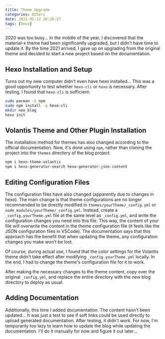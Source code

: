 ```yaml
---
title: Theme Upgrade
categories: Others
date: 2021-02-12 20:26:57
tags: [hexo]
---
```


2020 was too busy... In the middle of the year, I discovered that the material-x theme had been significantly upgraded, but I didn't have time to update it. By the time 2021 arrived, I gave up on upgrading from the original theme and decided to start a new project based on the documentation.

## Hexo Installation and Setup

Turns out my new computer didn't even have hexo installed... This was a good opportunity to test whether `hexo-cli` or `hexo` is necessary. After testing, I found that `hexo-cli` is sufficient:

```bash
sudo pacman -S npm
sudo npm install -g hexo-cli
mkdir neo_blog
hexo init
```

## Volantis Theme and Other Plugin Installation

The installation method for themes has also changed according to the official documentation. Now, it's done using `npm`, rather than cloning the project into the `themes` directory of the blog project.

```bash
npm i hexo-theme-volantis
npm i hexo-generator-search hexo-generator-json-content
```

## Editing Configuration Files

The configuration files have also changed (apparently due to changes in hexo). The main change is that theme configurations are no longer recommended to be directly modified in `themes/yourTheme/_config.yml` or `node_modules/yourTheme/_config.yml`. Instead, create a `_config.yourTheme.yml` file at the same level as `_config.yml`, and write the configuration changes you need into this file. This way, the content of your file will overwrite the content in the theme configuration file (it feels like the JSON configuration files in VSCode). The documentation says that this approach has the benefit that when updating the theme, any configuration changes you make won't be lost.

Of course, during actual use, I found that the color settings for the Volantis theme didn't take effect after modifying `_config.yourTheme.yml` locally. In the end, I had to change the theme's configuration file for it to work.

After making the necessary changes to the theme content, copy over the original `_config.yml`, and replace the entire directory with the new blog directory to deploy as usual.

## Adding Documentation

Additionally, this time I added documentation. The content hasn't been updated... It was just a test to see if soft links could be used directly to upload generated documentation. After testing, it didn't work. For now, I'm temporarily too lazy to learn how to update the blog while updating the documentation. I'll do it manually for now and figure it out later...
